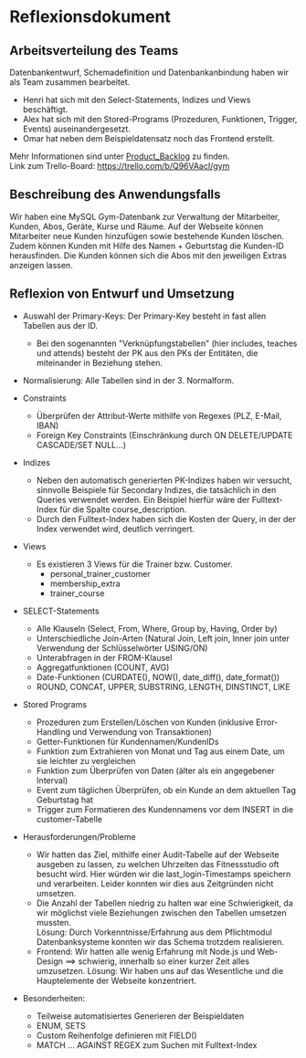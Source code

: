 # Reflexionsdokument 

## Arbeitsverteilung des Teams
Datenbankentwurf, Schemadefinition und Datenbankanbindung haben wir als Team zusammen bearbeitet.
- Henri hat sich mit den Select-Statements, Indizes und Views beschäftigt. 
- Alex hat sich mit den Stored-Programs (Prozeduren, Funktionen, Trigger, Events) auseinandergesetzt.
- Omar hat neben dem Beispieldatensatz noch das Frontend erstellt.  

Mehr Informationen sind unter [Product_Backlog](Product_Backlog.PNG) zu finden.  
Link zum Trello-Board: https://trello.com/b/Q96VAacI/gym

## Beschreibung des Anwendungsfalls

Wir haben eine MySQL Gym-Datenbank zur Verwaltung der Mitarbeiter, Kunden, Abos, Geräte, Kurse und Räume. 
Auf der Webseite können Mitarbeiter neue Kunden hinzufügen sowie bestehende Kunden löschen. Zudem können Kunden mit Hilfe des Namen + Geburtstag die Kunden-ID herausfinden.
Die Kunden können sich die Abos mit den jeweiligen Extras anzeigen lassen.  

## Reflexion von Entwurf und Umsetzung

- Auswahl der Primary-Keys: Der Primary-Key besteht in fast allen Tabellen aus der ID.   
  - Bei den sogenannten "Verknüpfungstabellen" (hier includes, teaches und attends) besteht der PK aus den PKs der Entitäten, die miteinander in Beziehung stehen. 
- Normalisierung: Alle Tabellen sind in der 3. Normalform. 
- Constraints
  - Überprüfen der Attribut-Werte mithilfe von Regexes (PLZ, E-Mail, IBAN)
  - Foreign Key Constraints (Einschränkung durch ON DELETE/UPDATE CASCADE/SET NULL...)
- Indizes
  - Neben den automatisch generierten PK-Indizes haben wir versucht, sinnvolle Beispiele für Secondary Indizes, die tatsächlich in den Queries verwendet werden. Ein Beispiel hierfür wäre der Fulltext-Index für die Spalte course_description.
  - Durch den Fulltext-Index haben sich die Kosten der Query, in der der Index verwendet wird, deutlich verringert.
- Views
  - Es existieren 3 Views für die Trainer bzw. Customer. 
    - personal_trainer_customer
    - membership_extra
    - trainer_course
- SELECT-Statements 
  - Alle Klauseln (Select, From, Where, Group by, Having, Order by)
  - Unterschiedliche Join-Arten (Natural Join, Left join, Inner join unter Verwendung der Schlüsselwörter USING/ON)
  - Unterabfragen in der FROM-Klausel
  - Aggregatfunktionen (COUNT, AVG)
  - Date-Funktionen (CURDATE(), NOW(), date_diff(), date_format())
  - ROUND, CONCAT, UPPER, SUBSTRING, LENGTH, DINSTINCT, LIKE
- Stored Programs
  - Prozeduren zum Erstellen/Löschen von Kunden (inklusive Error-Handling und Verwendung von Transaktionen)
  - Getter-Funktionen für Kundennamen/KundenIDs
  - Funktion zum Extrahieren von Monat und Tag aus einem Date, um sie leichter zu vergleichen
  - Funktion zum Überprüfen von Daten (älter als ein angegebener Interval)
  - Event zum täglichen Überprüfen, ob ein Kunde an dem aktuellen Tag Geburtstag hat
  - Trigger zum Formatieren des Kundennamens vor dem INSERT in die customer-Tabelle

- Herausforderungen/Probleme
  - Wir hatten das Ziel, mithilfe einer Audit-Tabelle auf der Webseite ausgeben zu lassen, zu welchen Uhrzeiten das Fitnessstudio oft besucht wird. Hier würden wir die last_login-Timestamps speichern und verarbeiten. Leider konnten wir dies aus Zeitgründen nicht umsetzen.
  - Die Anzahl der Tabellen niedrig zu halten war eine Schwierigkeit, da wir möglichst viele Beziehungen zwischen den Tabellen umsetzen mussten.  
  Lösung: Durch Vorkenntnisse/Erfahrung aus dem Pflichtmodul Datenbanksysteme konnten wir das Schema trotzdem realisieren.
  - Frontend: Wir hatten alle wenig Erfahrung mit Node.js und Web-Design ==> schwierig, innerhalb so einer kurzer Zeit alles umzusetzen. 
  Lösung: Wir haben uns auf das Wesentliche und die Hauptelemente der Webseite konzentriert.  

- Besonderheiten:
  - Teilweise automatisiertes Generieren der Beispieldaten
  - ENUM, SETS
  - Custom Reihenfolge definieren mit FIELD()
  - MATCH ... AGAINST REGEX zum Suchen mit Fulltext-Index

